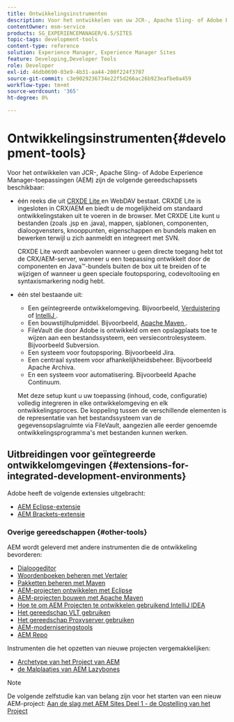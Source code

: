 ```yaml
---
title: Ontwikkelingsinstrumenten
description: Voor het ontwikkelen van uw JCR-, Apache Sling- of Adobe Experience Manager-toepassingen zijn verschillende gereedschapssets beschikbaar.
contentOwner: msm-service
products: SG_EXPERIENCEMANAGER/6.5/SITES
topic-tags: development-tools
content-type: reference
solution: Experience Manager, Experience Manager Sites
feature: Developing,Developer Tools
role: Developer
exl-id: 46db0690-03e9-4b31-aa44-200f224f3707
source-git-commit: c3e9029236734e22f5d266ac26b923eafbe0a459
workflow-type: tm+mt
source-wordcount: '365'
ht-degree: 0%

---
```


# Ontwikkelingsinstrumenten{#development-tools}

Voor het ontwikkelen van JCR-, Apache Sling- of Adobe Experience Manager-toepassingen (AEM) zijn de volgende gereedschapssets beschikbaar:

* één reeks die uit [ CRXDE Lite ](/help/sites-developing/developing-with-crxde-lite.md) en WebDAV bestaat. CRXDE Lite is ingesloten in CRX/AEM en biedt u de mogelijkheid om standaard ontwikkelingstaken uit te voeren in de browser. Met CRXDE Lite kunt u bestanden (zoals .jsp en .java), mappen, sjablonen, componenten, dialoogvensters, knooppunten, eigenschappen en bundels maken en bewerken terwijl u zich aanmeldt en integreert met SVN.

  CRXDE Lite wordt aanbevolen wanneer u geen directe toegang hebt tot de CRX/AEM-server, wanneer u een toepassing ontwikkelt door de componenten en Java™-bundels buiten de box uit te breiden of te wijzigen of wanneer u geen speciale foutopsporing, codevoltooiing en syntaxismarkering nodig hebt.

* één stel bestaande uit:
   * Een geïntegreerde ontwikkelomgeving. Bijvoorbeeld, [ Verduistering ](/help/sites-developing/howto-projects-eclipse.md) of [ IntelliJ ](/help/sites-developing/ht-intellij.md).
   * Een bouwstijlhulpmiddel. Bijvoorbeeld, [ Apache Maven ](/help/sites-developing/ht-projects-maven.md).
   * FileVault die door Adobe is ontwikkeld om een opslagplaats toe te wijzen aan een bestandssysteem, een versiecontrolesysteem. Bijvoorbeeld Subversion.
   * Een systeem voor foutopsporing. Bijvoorbeeld Jira.
   * Een centraal systeem voor afhankelijkheidsbeheer. Bijvoorbeeld Apache Archiva.
   * En een systeem voor automatisering. Bijvoorbeeld Apache Continuum.

  Met deze setup kunt u uw toepassing (inhoud, code, configuratie) volledig integreren in elke ontwikkelomgeving en elk ontwikkelingsproces. De koppeling tussen de verschillende elementen is de representatie van het bestandssysteem van de gegevensopslagruimte via FileVault, aangezien alle eerder genoemde ontwikkelingsprogramma&#39;s met bestanden kunnen werken.

## Uitbreidingen voor geïntegreerde ontwikkelomgevingen {#extensions-for-integrated-development-environments}

Adobe heeft de volgende extensies uitgebracht:

* [AEM Eclipse-extensie](/help/sites-developing/aem-eclipse.md)
* [AEM Brackets-extensie](/help/sites-developing/aem-brackets.md)

### Overige gereedschappen {#other-tools}

AEM wordt geleverd met andere instrumenten die de ontwikkeling bevorderen:

* [Dialoogeditor](/help/sites-developing/dialog-editor.md)
* [Woordenboeken beheren met Vertaler](/help/sites-developing/i18n-translator.md)
* [Pakketten beheren met Maven](/help/sites-developing/vlt-mavenplugin.md)
* [AEM-projecten ontwikkelen met Eclipse](/help/sites-developing/howto-projects-eclipse.md)
* [AEM-projecten bouwen met Apache Maven](/help/sites-developing/ht-projects-maven.md)
* [Hoe te om AEM Projecten te ontwikkelen gebruikend IntelliJ IDEA](/help/sites-developing/ht-intellij.md)
* [Het gereedschap VLT gebruiken](/help/sites-developing/ht-vlttool.md)
* [Het gereedschap Proxyserver gebruiken](/help/sites-developing/ht-proxy-server.md)
* [AEM-moderniseringstools](/help/sites-developing/modernization-tools.md)
* [AEM Repo](/help/sites-developing/aem-repo-tool.md)

Instrumenten die het opzetten van nieuwe projecten vergemakkelijken:

* [ Archetype van het Project van AEM ](https://github.com/adobe/aem-project-archetype)
* [ de Malplaatjes van AEM Lazybones ](https://github.com/Adobe-Consulting-Services/lazybones-aem-templates)

>[!NOTE]
>
>De volgende zelfstudie kan van belang zijn voor het starten van een nieuw AEM-project:
>[Aan de slag met AEM Sites Deel 1 - de Opstelling van het Project ](https://helpx.adobe.com/experience-manager/kt/sites/using/getting-started-wknd-tutorial-develop/part1.html)
